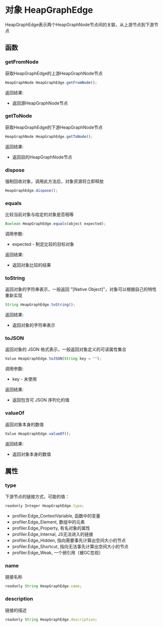 # 对象 HeapGraphEdge
HeapGraphEdge表示两个HeapGraphNode节点间的关联，从上游节点到下游节点

## 函数
        
### getFromNode
获取HeapGraphEdge的上游HeapGraphNode节点
```JavaScript
HeapGraphNode HeapGraphEdge.getFromNode();
```

返回结果:
* 返回源HeapGraphNode节点

### getToNode
获取HeapGraphEdge的下游HeapGraphNode节点
```JavaScript
HeapGraphNode HeapGraphEdge.getToNode();
```

返回结果:
* 返回目的HeapGraphNode节点

### dispose
强制回收对象，调用此方法后，对象资源将立即释放
```JavaScript
HeapGraphEdge.dispose();
```

### equals
比较当前对象与给定的对象是否相等
```JavaScript
Boolean HeapGraphEdge.equals(object expected);
```

调用参数:
* expected - 制定比较的目标对象

返回结果:
* 返回对象比较的结果

### toString
返回对象的字符串表示，一般返回 &#34;[Native Object]&#34;，对象可以根据自己的特性重新实现
```JavaScript
String HeapGraphEdge.toString();
```

返回结果:
* 返回对象的字符串表示

### toJSON
返回对象的 JSON 格式表示，一般返回对象定义的可读属性集合
```JavaScript
Value HeapGraphEdge.toJSON(String key = "");
```

调用参数:
* key - 未使用

返回结果:
* 返回包含可 JSON 序列化的值

### valueOf
返回对象本身的数值
```JavaScript
Value HeapGraphEdge.valueOf();
```

返回结果:
* 返回对象本身的数值

## 属性
        
### type
下游节点的链接方式，可能的值：
```JavaScript
readonly Integer HeapGraphEdge.type;
```

- profiler.Edge_ContextVariable,  函数中的变量
- profiler.Edge_Element,          数组中的元素
- profiler.Edge_Property,         有名对象的属性
- profiler.Edge_Internal,         JS无法进入的链接
- profiler.Edge_Hidden,           指向需要事先计算出空间大小的节点
- profiler.Edge_Shortcut,         指向无法事先计算出空间大小的节点
- profiler.Edge_Weak,             一个弱引用（被GC忽视）

### name
链接名称
```JavaScript
readonly String HeapGraphEdge.name;
```

### description
链接的描述
```JavaScript
readonly String HeapGraphEdge.description;
```

